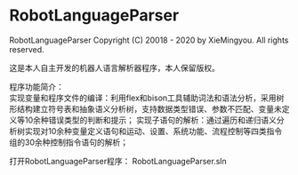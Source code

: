 # RobotLanguageParser
RobotLanguageParser
Copyright (C) 20018 - 2020 by XieMingyou. All rights reserved.

这是本人自主开发的机器人语言解析器程序，本人保留版权。

程序功能简介：  
实现变量和程序文件的编译：利用flex和bison工具辅助词法和语法分析，采用树形结构建立符号表和抽象语义分析树，支持数据类型错误、参数不匹配、变量未定义等10余种错误类型的判断和提示；
实现子语句的解析：通过遍历和递归语义分析树实现对10余种变量定义语句和运动、设置、系统功能、流程控制等四类指令组的30余种控制指令语句的解析；

打开RobotLanguageParser程序：
RobotLanguageParser.sln